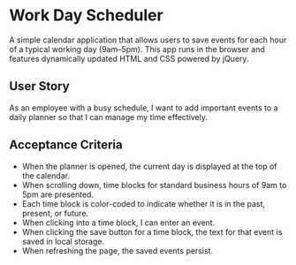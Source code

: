 # Work Day Scheduler

A simple calendar application that allows users to save events for each hour of a typical working day (9am–5pm). This app runs in the browser and features dynamically updated HTML and CSS powered by jQuery.

## User Story

As an employee with a busy schedule, I want to add important events to a daily planner so that I can manage my time effectively.

## Acceptance Criteria

- When the planner is opened, the current day is displayed at the top of the calendar.
- When scrolling down, time blocks for standard business hours of 9am to 5pm are presented.
- Each time block is color-coded to indicate whether it is in the past, present, or future.
- When clicking into a time block, I can enter an event.
- When clicking the save button for a time block, the text for that event is saved in local storage.
- When refreshing the page, the saved events persist.
